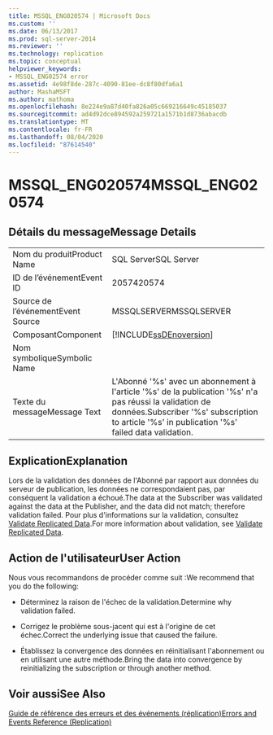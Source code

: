 ```yaml
---
title: MSSQL_ENG020574 | Microsoft Docs
ms.custom: ''
ms.date: 06/13/2017
ms.prod: sql-server-2014
ms.reviewer: ''
ms.technology: replication
ms.topic: conceptual
helpviewer_keywords:
- MSSQL_ENG02574 error
ms.assetid: 4e98f8de-287c-4090-81ee-dc8f80dfa6a1
author: MashaMSFT
ms.author: mathoma
ms.openlocfilehash: 8e224e9a87d40fa826a05c669216649c45185037
ms.sourcegitcommit: ad4d92dce894592a259721a1571b1d8736abacdb
ms.translationtype: MT
ms.contentlocale: fr-FR
ms.lasthandoff: 08/04/2020
ms.locfileid: "87614540"
---
```

# <a name="mssql_eng020574"></a><span data-ttu-id="a3f3c-102">MSSQL_ENG020574</span><span class="sxs-lookup"><span data-stu-id="a3f3c-102">MSSQL_ENG020574</span></span>
    
## <a name="message-details"></a><span data-ttu-id="a3f3c-103">Détails du message</span><span class="sxs-lookup"><span data-stu-id="a3f3c-103">Message Details</span></span>  
  
|||  
|-|-|  
|<span data-ttu-id="a3f3c-104">Nom du produit</span><span class="sxs-lookup"><span data-stu-id="a3f3c-104">Product Name</span></span>|<span data-ttu-id="a3f3c-105">SQL Server</span><span class="sxs-lookup"><span data-stu-id="a3f3c-105">SQL Server</span></span>|  
|<span data-ttu-id="a3f3c-106">ID de l’événement</span><span class="sxs-lookup"><span data-stu-id="a3f3c-106">Event ID</span></span>|<span data-ttu-id="a3f3c-107">20574</span><span class="sxs-lookup"><span data-stu-id="a3f3c-107">20574</span></span>|  
|<span data-ttu-id="a3f3c-108">Source de l’événement</span><span class="sxs-lookup"><span data-stu-id="a3f3c-108">Event Source</span></span>|<span data-ttu-id="a3f3c-109">MSSQLSERVER</span><span class="sxs-lookup"><span data-stu-id="a3f3c-109">MSSQLSERVER</span></span>|  
|<span data-ttu-id="a3f3c-110">Composant</span><span class="sxs-lookup"><span data-stu-id="a3f3c-110">Component</span></span>|[!INCLUDE[ssDEnoversion](../../includes/ssdenoversion-md.md)]|  
|<span data-ttu-id="a3f3c-111">Nom symbolique</span><span class="sxs-lookup"><span data-stu-id="a3f3c-111">Symbolic Name</span></span>||  
|<span data-ttu-id="a3f3c-112">Texte du message</span><span class="sxs-lookup"><span data-stu-id="a3f3c-112">Message Text</span></span>|<span data-ttu-id="a3f3c-113">L'Abonné '%s' avec un abonnement à l'article '%s' de la publication '%s' n'a pas réussi la validation de données.</span><span class="sxs-lookup"><span data-stu-id="a3f3c-113">Subscriber '%s' subscription to article '%s' in publication '%s' failed data validation.</span></span>|  
  
## <a name="explanation"></a><span data-ttu-id="a3f3c-114">Explication</span><span class="sxs-lookup"><span data-stu-id="a3f3c-114">Explanation</span></span>  
 <span data-ttu-id="a3f3c-115">Lors de la validation des données de l'Abonné par rapport aux données du serveur de publication, les données ne correspondaient pas, par conséquent la validation a échoué.</span><span class="sxs-lookup"><span data-stu-id="a3f3c-115">The data at the Subscriber was validated against the data at the Publisher, and the data did not match; therefore validation failed.</span></span> <span data-ttu-id="a3f3c-116">Pour plus d'informations sur la validation, consultez [Validate Replicated Data](validate-data-at-the-subscriber.md).</span><span class="sxs-lookup"><span data-stu-id="a3f3c-116">For more information about validation, see [Validate Replicated Data](validate-data-at-the-subscriber.md).</span></span>  
  
## <a name="user-action"></a><span data-ttu-id="a3f3c-117">Action de l'utilisateur</span><span class="sxs-lookup"><span data-stu-id="a3f3c-117">User Action</span></span>  
 <span data-ttu-id="a3f3c-118">Nous vous recommandons de procéder comme suit :</span><span class="sxs-lookup"><span data-stu-id="a3f3c-118">We recommend that you do the following:</span></span>  
  
-   <span data-ttu-id="a3f3c-119">Déterminez la raison de l'échec de la validation.</span><span class="sxs-lookup"><span data-stu-id="a3f3c-119">Determine why validation failed.</span></span>  
  
-   <span data-ttu-id="a3f3c-120">Corrigez le problème sous-jacent qui est à l'origine de cet échec.</span><span class="sxs-lookup"><span data-stu-id="a3f3c-120">Correct the underlying issue that caused the failure.</span></span>  
  
-   <span data-ttu-id="a3f3c-121">Établissez la convergence des données en réinitialisant l'abonnement ou en utilisant une autre méthode.</span><span class="sxs-lookup"><span data-stu-id="a3f3c-121">Bring the data into convergence by reinitializing the subscription or through another method.</span></span>  
  
## <a name="see-also"></a><span data-ttu-id="a3f3c-122">Voir aussi</span><span class="sxs-lookup"><span data-stu-id="a3f3c-122">See Also</span></span>  
 [<span data-ttu-id="a3f3c-123">Guide de référence des erreurs et des événements &#40;réplication&#41;</span><span class="sxs-lookup"><span data-stu-id="a3f3c-123">Errors and Events Reference &#40;Replication&#41;</span></span>](errors-and-events-reference-replication.md)  
  
  
